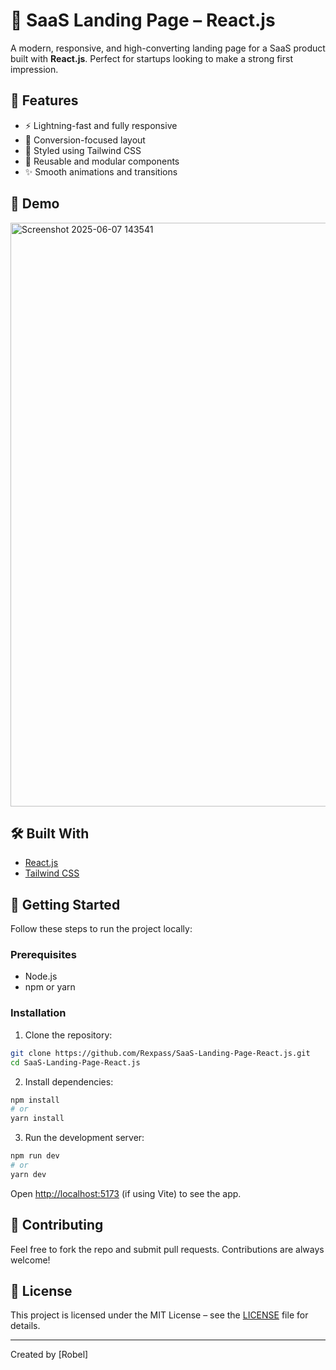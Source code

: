 
# 🚀 SaaS Landing Page – React.js

A modern, responsive, and high-converting landing page for a SaaS product built with **React.js**. Perfect for startups looking to make a strong first impression.

## 🌟 Features

- ⚡ Lightning-fast and fully responsive
- 🎯 Conversion-focused layout
- 💅 Styled using Tailwind CSS 
- 🧩 Reusable and modular components
- ✨ Smooth animations and transitions

## 📸 Demo
<img width="934" alt="Screenshot 2025-06-07 143541" src="https://github.com/user-attachments/assets/4706608b-aa77-4ae6-970c-a83e589505f5" />


## 🛠️ Built With

- [React.js](https://reactjs.org/)
- [Tailwind CSS](https://tailwindcss.com/) 

## 🚀 Getting Started

Follow these steps to run the project locally:

### Prerequisites

* Node.js
* npm or yarn

### Installation

1. Clone the repository:

```bash
git clone https://github.com/Rexpass/SaaS-Landing-Page-React.js.git
cd SaaS-Landing-Page-React.js
```

2. Install dependencies:

```bash
npm install
# or
yarn install
```

3. Run the development server:

```bash
npm run dev
# or
yarn dev
```

Open [http://localhost:5173](http://localhost:5173) (if using Vite) to see the app.

## 🧠 Contributing

Feel free to fork the repo and submit pull requests. Contributions are always welcome!

## 📄 License

This project is licensed under the MIT License – see the [LICENSE](./LICENSE) file for details.

---

Created by [Robel]
